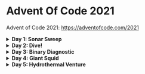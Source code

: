 # Advent Of Code 2021
Advent of Code 2021: https://adventofcode.com/2021

<details>
<summary><b>Day 1: Sonar Sweep</b></summary>
<p>
From a list of numbers (depths), count how many depths are greater than the previous depth.

```
199 (N/A - no previous measurement)
200 (increased)
208 (increased)
210 (increased)
200 (decreased)
207 (increased)
240 (increased)
269 (increased)
260 (decreased)
263 (increased)
```

### Part 1:
Count how many increases in depth there are. 

### Part 2:
Take the sum of every three consecutive depths and then count the increases in the sums.
</p>
</details>



<details>
<summary><b>Day 2: Dive!</b></summary>
<p>
From a list of directions and amounts (course), calculate the
depth and distance traveled.

```
forward 5
down 5
forward 8
up 3
down 8
forward 2
```

### Part 1:
Calculate the product of the final depth and distance.

### Part 2:
Calculate depth by using an aiming factor based on distance.
Calculate the product of the final depth and distance.
</p>
</details>



<details>
<summary><b>Day 3: Binary Diagnostic</b></summary>
<p>
From a list of binary numbers, perform some operations
to determine most common and least common bits at index.
These are used to create two new binary numbers.

```
00100
11110
10110
10111
10101
01111
00111
11100
10000
11001
00010
01010
```

### Part 1:
Construct a binary number based on the most common bit at 
index for each number in the list.
Construct a binary number based on the least common bit at 
index for each number in the list. (opposite of previous number)

FInd the product of those two numbers.

### Part 2:
This time you find the most common bit at index for a copy of the list of numbers, but remove any number that does not have that bit at that index. And the least common bit at index for a copy of the original list and
remove any numbers that do not have that bit at that index.

Keep doing that for the modified list until one number remains.

Get the product of the two final numbers.

</p>
</details>



<details>
<summary><b>Day 4: Giant Squid</b></summary>
<p>
Play BINGO!
From list of balls chosen, and a set of many bingo boards,
find the bingo boards that are winners.

```
7,4,9,5,11,17,23,2,0,14,21,24,10,16,13,6,15,25,12,22,18,20,8,19,3,26,1

22 13 17 11  0
 8  2 23  4 24
21  9 14 16  7
 6 10  3 18  5
 1 12 20 15 19

 3 15  0  2 22
 9 18 13 17  5
19  8  7 25 23
20 11 10 24  4
14 21 16 12  6

14 21 17 24  4
10 16 15  9 19
18  8 23 26 20
22 11 13  6  5
 2  0 12  3  7
```

### Part 1:
Find the first winning bingo board to beat the giant squid.

<p align="center">
<img src="https://github.com/GlassToeStudio/AdventOfCode_2021/blob/master/Day_04/bingo.png" width="25%" height="25%"
</p>

### Part 2:
Find the last winning bingo board to insure the giant squid wins.

</p>
</details>



<details>
<summary><b>Day 5: Hydrothermal Venture</b></summary>
<p>
Write this

```
0,9 -> 5,9
8,0 -> 0,8
9,4 -> 3,4
2,2 -> 2,1
7,0 -> 7,4
6,4 -> 2,0
0,9 -> 2,9
3,4 -> 1,4
0,0 -> 8,8
5,5 -> 8,2
```

### Part 1:
Write this

### Part 2:
Write this

</p>
</details>
